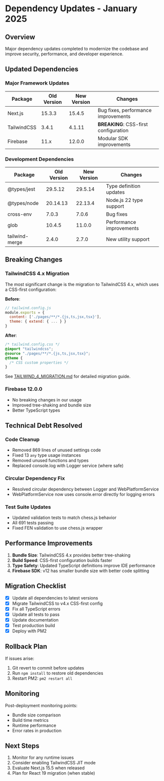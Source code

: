 # Dependency Updates - January 2025

## Overview

Major dependency updates completed to modernize the codebase and improve security, performance, and developer experience.

## Updated Dependencies

### Major Framework Updates

| Package     | Old Version | New Version | Changes                               |
| ----------- | ----------- | ----------- | ------------------------------------- |
| Next.js     | 15.3.3      | 15.4.5      | Bug fixes, performance improvements   |
| TailwindCSS | 3.4.1       | 4.1.11      | **BREAKING**: CSS-first configuration |
| Firebase    | 11.x        | 12.0.0      | Modular SDK improvements              |

### Development Dependencies

| Package        | Old Version | New Version | Changes                  |
| -------------- | ----------- | ----------- | ------------------------ |
| @types/jest    | 29.5.12     | 29.5.14     | Type definition updates  |
| @types/node    | 20.14.13    | 22.13.4     | Node.js 22 type support  |
| cross-env      | 7.0.3       | 7.0.6       | Bug fixes                |
| glob           | 10.4.5      | 11.0.0      | Performance improvements |
| tailwind-merge | 2.4.0       | 2.7.0       | New utility support      |

## Breaking Changes

### TailwindCSS 4.x Migration

The most significant change is the migration to TailwindCSS 4.x, which uses a CSS-first configuration:

**Before**:

```javascript
// tailwind.config.js
module.exports = {
  content: ['./pages/**/*.{js,ts,jsx,tsx}'],
  theme: { extend: { ... } }
}
```

**After**:

```css
/* tailwind.config.css */
@import "tailwindcss";
@source "./pages/**/*.{js,ts,jsx,tsx}";
@theme {
  /* CSS custom properties */
}
```

See [TAILWIND_4_MIGRATION.md](./TAILWIND_4_MIGRATION.md) for detailed migration guide.

### Firebase 12.0.0

- No breaking changes in our usage
- Improved tree-shaking and bundle size
- Better TypeScript types

## Technical Debt Resolved

### Code Cleanup

- Removed 869 lines of unused settings code
- Fixed 13 `any` type usage instances
- Removed unused functions and types
- Replaced console.log with Logger service (where safe)

### Circular Dependency Fix

- Resolved circular dependency between Logger and WebPlatformService
- WebPlatformService now uses console.error directly for logging errors

### Test Suite Updates

- Updated validation tests to match chess.js behavior
- All 691 tests passing
- Fixed FEN validation to use chess.js wrapper

## Performance Improvements

1. **Bundle Size**: TailwindCSS 4.x provides better tree-shaking
2. **Build Speed**: CSS-first configuration builds faster
3. **Type Safety**: Updated TypeScript definitions improve IDE performance
4. **Firebase SDK**: v12 has smaller bundle size with better code splitting

## Migration Checklist

- [x] Update all dependencies to latest versions
- [x] Migrate TailwindCSS to v4.x CSS-first config
- [x] Fix all TypeScript errors
- [x] Update all tests to pass
- [x] Update documentation
- [x] Test production build
- [x] Deploy with PM2

## Rollback Plan

If issues arise:

1. Git revert to commit before updates
2. Run `npm install` to restore old dependencies
3. Restart PM2: `pm2 restart all`

## Monitoring

Post-deployment monitoring points:

- Bundle size comparison
- Build time metrics
- Runtime performance
- Error rates in production

## Next Steps

1. Monitor for any runtime issues
2. Consider enabling TailwindCSS JIT mode
3. Evaluate Next.js 15.5 when released
4. Plan for React 19 migration (when stable)
